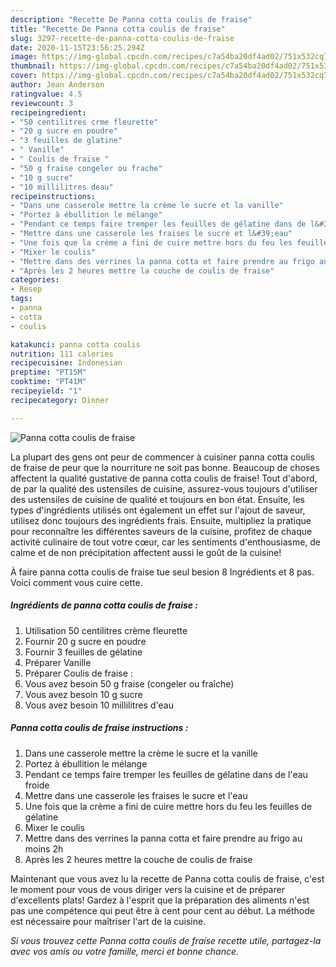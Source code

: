 ```yaml
---
description: "Recette De Panna cotta coulis de fraise"
title: "Recette De Panna cotta coulis de fraise"
slug: 3297-recette-de-panna-cotta-coulis-de-fraise
date: 2020-11-15T23:56:25.294Z
image: https://img-global.cpcdn.com/recipes/c7a54ba20df4ad02/751x532cq70/panna-cotta-coulis-de-fraise-photo-principale-de-la-recette.jpg
thumbnail: https://img-global.cpcdn.com/recipes/c7a54ba20df4ad02/751x532cq70/panna-cotta-coulis-de-fraise-photo-principale-de-la-recette.jpg
cover: https://img-global.cpcdn.com/recipes/c7a54ba20df4ad02/751x532cq70/panna-cotta-coulis-de-fraise-photo-principale-de-la-recette.jpg
author: Jean Anderson
ratingvalue: 4.5
reviewcount: 3
recipeingredient:
- "50 centilitres crme fleurette"
- "20 g sucre en poudre"
- "3 feuilles de glatine"
- " Vanille"
- " Coulis de fraise "
- "50 g fraise congeler ou frache"
- "10 g sucre"
- "10 millilitres deau"
recipeinstructions:
- "Dans une casserole mettre la crème le sucre et la vanille"
- "Portez à ébullition le mélange"
- "Pendant ce temps faire tremper les feuilles de gélatine dans de l&#39;eau froide"
- "Mettre dans une casserole les fraises le sucre et l&#39;eau"
- "Une fois que la crème a fini de cuire mettre hors du feu les feuilles de gélatine"
- "Mixer le coulis"
- "Mettre dans des verrines la panna cotta et faire prendre au frigo au moins 2h"
- "Après les 2 heures mettre la couche de coulis de fraise"
categories:
- Resep
tags:
- panna
- cotta
- coulis

katakunci: panna cotta coulis 
nutrition: 111 calories
recipecuisine: Indonesian
preptime: "PT15M"
cooktime: "PT41M"
recipeyield: "1"
recipecategory: Dinner

---
```



![Panna cotta coulis de fraise](https://img-global.cpcdn.com/recipes/c7a54ba20df4ad02/751x532cq70/panna-cotta-coulis-de-fraise-photo-principale-de-la-recette.jpg)

La plupart des gens ont peur de commencer à cuisiner panna cotta coulis de fraise de peur que la nourriture ne soit pas bonne. Beaucoup de choses affectent la qualité gustative de panna cotta coulis de fraise! Tout d'abord, de par la qualité des ustensiles de cuisine, assurez-vous toujours d'utiliser des ustensiles de cuisine de qualité et toujours en bon état. Ensuite, les types d'ingrédients utilisés ont également un effet sur l'ajout de saveur, utilisez donc toujours des ingrédients frais. Ensuite, multipliez la pratique pour reconnaître les différentes saveurs de la cuisine, profitez de chaque activité culinaire de tout votre cœur, car les sentiments d'enthousiasme, de calme et de non précipitation affectent aussi le goût de la cuisine!

<!--inarticleads1-->

À faire panna cotta coulis de fraise tue seul besion 8 Ingrédients et 8 pas. Voici comment vous cuire cette.

##### Ingrédients de panna cotta coulis de fraise :

1. Utilisation 50 centilitres crème fleurette
1. Fournir 20 g sucre en poudre
1. Fournir 3 feuilles de gélatine
1. Préparer  Vanille
1. Préparer  Coulis de fraise :
1. Vous avez besoin 50 g fraise (congeler ou fraîche)
1. Vous avez besoin 10 g sucre
1. Vous avez besoin 10 millilitres d&#39;eau




<!--inarticleads2-->

##### Panna cotta coulis de fraise instructions :

1. Dans une casserole mettre la crème le sucre et la vanille
1. Portez à ébullition le mélange
1. Pendant ce temps faire tremper les feuilles de gélatine dans de l&#39;eau froide
1. Mettre dans une casserole les fraises le sucre et l&#39;eau
1. Une fois que la crème a fini de cuire mettre hors du feu les feuilles de gélatine
1. Mixer le coulis
1. Mettre dans des verrines la panna cotta et faire prendre au frigo au moins 2h
1. Après les 2 heures mettre la couche de coulis de fraise




<!--inarticleads1-->

<p>
Maintenant que vous avez lu la recette de Panna cotta coulis de fraise, c'est le moment pour vous de vous diriger vers la cuisine et de préparer d'excellents plats! Gardez à l'esprit que la préparation des aliments n'est pas une compétence qui peut être à cent pour cent au début. La méthode est nécessaire pour maîtriser l'art de la cuisine.
</p>

<p>
<i>Si vous trouvez cette Panna cotta coulis de fraise recette utile, partagez-la avec vos amis ou votre famille, merci et bonne chance.</i>
</p>
